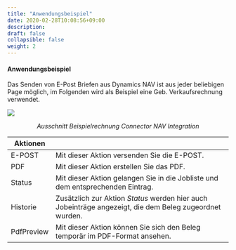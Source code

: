 ```yaml
---
title: "Anwendungsbeispiel"
date: 2020-02-28T10:08:56+09:00
description: 
draft: false
collapsible: false
weight: 2
---
```


#### Anwendungsbeispiel

Das Senden von E-Post Briefen aus Dynamics NAV ist aus jeder beliebigen Page möglich, im Folgenden wird als Beispiel eine Geb. Verkaufsrechnung verwendet.

![](/images/connectornav/epost/beispiel.png)<center>_Ausschnitt Beispielrechnung Connector NAV Integration_</center>

|Aktionen| |
|---|---|
| E-POST   | Mit dieser Aktion versenden Sie die E-POST.                                                             |
| PDF      | Mit dieser Aktion erstellen Sie das PDF.                                                                |
| Status   | Mit dieser Aktion gelangen Sie in die Jobliste und dem entsprechenden Eintrag.                          |
| Historie | Zusätzlich zur Aktion *Status* werden hier auch Jobeinträge angezeigt, die dem Beleg zugeordnet wurden. |
| PdfPreview | Mit dieser Aktion können Sie sich den Beleg temporär im PDF-Format ansehen. |

